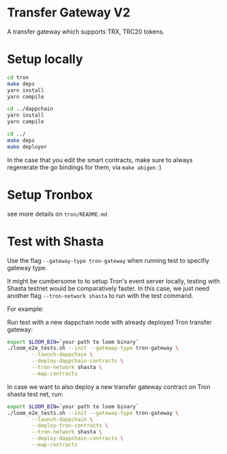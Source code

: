 # Transfer Gateway V2

A transfer gateway which supports TRX, TRC20 tokens.

# Setup locally

```bash
cd tron
make deps
yarn install
yarn compile

cd ../dappchain
yarn install
yarn compile

cd ../
make deps
make deployer
```

In the case that you edit the smart contracts, make sure to always regenerate the go bindings for them, via `make abigen` :)

# Setup Tronbox

see more details on `tron/README.md`

# Test with Shasta

Use the flag `--gateway-type tron-gateway` when running test to specifiy gateway type.

It might be cumbersome to to setup Tron's event server locally, testing with Shasta testnet would be comparatively faster. In this case, we just need another flag `--tron-network shasta` to run with the test command.

For example:

Run test with a new dappchain node with already deployed Tron transfer gateway:

```bash
export $LOOM_BIN=`your path to loom binary`
./loom_e2e_tests.sh --init --gateway-type tron-gateway \
        --launch-dappchain \
        --deploy-dappchain-contracts \
        --tron-network shasta \
        --map-contracts
```

In case we want to also deploy a new transfer gateway contract on Tron shasta test net, run:

```bash
export $LOOM_BIN=`your path to loom binary`
./loom_e2e_tests.sh --init --gateway-type tron-gateway \
        --launch-dappchain \
        --deploy-tron-contracts \
        --tron-network shasta \
        --deploy-dappchain-contracts \
        --map-contracts
```